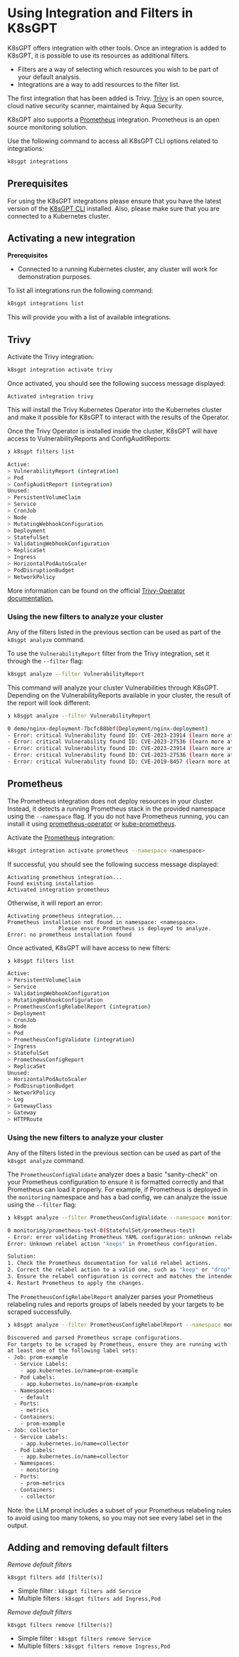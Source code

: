 # Using Integration and Filters in K8sGPT

K8sGPT offers integration with other tools. Once an integration is added to K8sGPT, it is possible to use its resources as additional filters.

* Filters are a way of selecting which resources you wish to be part of your default analysis.
* Integrations are a way to add resources to the filter list.


The first integration that has been added is Trivy.
[Trivy](https://github.com/aquasecurity/trivy) is an open source, cloud native security scanner, maintained by Aqua Security.

K8sGPT also supports a [Prometheus](https://prometheus.io) integration. Prometheus is an open source monitoring solution.

Use the following command to access all K8sGPT CLI options related to integrations:
```bash
k8sgpt integrations
```

## Prerequisites
For using the K8sGPT integrations please ensure that you have the latest version of the [K8sGPT CLI](https://docs.k8sgpt.ai/getting-started/installation/) installed.
Also, please make sure that you are connected to a Kubernetes cluster.

## Activating a new integration

**Prerequisites**

* Connected to a running Kubernetes cluster, any cluster will work for demonstration purposes.

To list all integrations run the following command:
```bash
k8sgpt integrations list
```

This will provide you with a list of available integrations.

## Trivy

Activate the Trivy integration:
```bash
k8sgpt integration activate trivy
```

Once activated, you should see the following success message displayed:
```
Activated integration trivy
```

This will install the Trivy Kubernetes Operator into the Kubernetes cluster and make it possible for K8sGPT to interact with the results of the Operator.

Once the Trivy Operator is installed inside the cluster, K8sGPT will have access to VulnerabilityReports and ConfigAuditReports:
```bash
❯ k8sgpt filters list

Active:
> VulnerabilityReport (integration)
> Pod
> ConfigAuditReport (integration)
Unused:
> PersistentVolumeClaim
> Service
> CronJob
> Node
> MutatingWebhookConfiguration
> Deployment
> StatefulSet
> ValidatingWebhookConfiguration
> ReplicaSet
> Ingress
> HorizontalPodAutoScaler
> PodDisruptionBudget
> NetworkPolicy
```

More information can be found on the official [Trivy-Operator documentation.](https://aquasecurity.github.io/trivy-operator/latest/docs/crds/)

### Using the new filters to analyze your cluster

Any of the filters listed in the previous section can be used as part of the `k8sgpt analyze` command.

To use the `VulnerabilityReport` filter from the Trivy integration, set it through the `--filter` flag:
```bash
k8sgpt analyze --filter VulnerabilityReport
```

This command will analyze your cluster Vulnerabilities through K8sGPT. Depending on the VulnerabilityReports available in your cluster, the result of the report will look different:
```bash
❯ k8sgpt analyze --filter VulnerabilityReport

0 demo/nginx-deployment-7bcfc88bbf(Deployment/nginx-deployment)
- Error: critical Vulnerability found ID: CVE-2023-23914 (learn more at: https://avd.aquasec.com/nvd/cve-2023-23914)
- Error: critical Vulnerability found ID: CVE-2023-27536 (learn more at: https://avd.aquasec.com/nvd/cve-2023-27536)
- Error: critical Vulnerability found ID: CVE-2023-23914 (learn more at: https://avd.aquasec.com/nvd/cve-2023-23914)
- Error: critical Vulnerability found ID: CVE-2023-27536 (learn more at: https://avd.aquasec.com/nvd/cve-2023-27536)
- Error: critical Vulnerability found ID: CVE-2019-8457 (learn more at: https://avd.aquasec.com/nvd/cve-2019-8457)
```

## Prometheus

The Prometheus integration does not deploy resources in your cluster. Instead,
it detects a running Prometheus stack in the provided namespace using the
`--namespace` flag. If you do not have Prometheus running, you can install it
using [prometheus-operator](https://prometheus-operator.dev) or [kube-prometheus](https://github.com/prometheus-operator/kube-prometheus).

Activate the [Prometheus](https://prometheus.io) integration:
```bash
k8sgpt integration activate prometheus --namespace <namespace>
```

If successful, you should see the following success message displayed:
```
Activating prometheus integration...
Found existing installation
Activated integration prometheus
```

Otherwise, it will report an error:
```
Activating prometheus integration...
Prometheus installation not found in namespace: <namespace>.
                Please ensure Prometheus is deployed to analyze.
Error: no prometheus installation found
```

Once activated, K8sGPT will have access to new filters:
```bash
❯ k8sgpt filters list

Active:
> PersistentVolumeClaim
> Service
> ValidatingWebhookConfiguration
> MutatingWebhookConfiguration
> PrometheusConfigRelabelReport (integration)
> Deployment
> CronJob
> Node
> Pod
> PrometheusConfigValidate (integration)
> Ingress
> StatefulSet
> PrometheusConfigReport
> ReplicaSet
Unused:
> HorizontalPodAutoScaler
> PodDisruptionBudget
> NetworkPolicy
> Log
> GatewayClass
> Gateway
> HTTPRoute
```

### Using the new filters to analyze your cluster

Any of the filters listed in the previous section can be used as part of the `k8sgpt analyze` command.

The `PrometheusConfigValidate` analyzer does a basic "sanity-check" on your
Prometheus configuration to ensure it is formatted correctly and that Prometheus
can load it properly. For example, if Prometheus is deployed in the `monitoring`
namespace and has a bad config, we can analyze the issue using the `--filter` flag:
```bash
❯ k8sgpt analyze --filter PrometheusConfigValidate --namespace monitoring --explain

0 monitoring/prometheus-test-0(StatefulSet/prometheus-test)
- Error: error validating Prometheus YAML configuration: unknown relabel action "keeps"
Error: Unknown relabel action "keeps" in Prometheus configuration.

Solution:
1. Check the Prometheus documentation for valid relabel actions.
2. Correct the relabel action to a valid one, such as "keep" or "drop".
3. Ensure the relabel configuration is correct and matches the intended behavior.
4. Restart Prometheus to apply the changes.
```

The `PrometheusConfigRelabelReport` analyzer parses your Prometheus relabeling
rules and reports groups of labels needed by your targets to be scraped successfully.
```bash
❯ k8sgpt analyze --filter PrometheusConfigRelabelReport --namespace monitoring --explain

Discovered and parsed Prometheus scrape configurations.
For targets to be scraped by Prometheus, ensure they are running with
at least one of the following label sets:
- Job: prom-example
  - Service Labels:
    - app.kubernetes.io/name=prom-example
  - Pod Labels:
    - app.kubernetes.io/name=prom-example
  - Namespaces:
    - default
  - Ports:
    - metrics
  - Containers:
    - prom-example
- Job: collector
  - Service Labels:
    - app.kubernetes.io/name=collector
  - Pod Labels:
    - app.kubernetes.io/name=collector
  - Namespaces:
    - monitoring
  - Ports:
    - prom-metrics
  - Containers:
    - collector
```

Note: the LLM prompt includes a subset of your Prometheus relabeling rules to
avoid using too many tokens, so you may not see every label set in the output.

## Adding and removing default filters

_Remove default filters_

```
k8sgpt filters add [filter(s)]
```

- Simple filter : `k8sgpt filters add Service`
- Multiple filters : `k8sgpt filters add Ingress,Pod`


_Remove default filters_

```
k8sgpt filters remove [filter(s)]
```

- Simple filter : `k8sgpt filters remove Service`
- Multiple filters : `k8sgpt filters remove Ingress,Pod`

